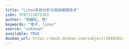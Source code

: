 ```yaml
---
title: "Linux系统分析与高级编程技术"
isbn: 9787111075363
author: "周巍松, 等"
keywords: "电子, linux"
source: "unknown"
available: TRUE
douban_url: https://book.douban.com/subject/1048105/
---
```

